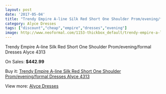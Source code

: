 ```yaml
---
layout: post
date: '2017-05-04'
title: "Trendy Empire A-line Silk Red Short One Shoulder Prom/evening/formal Dresses Alyce 4313"
category: Alyce Dresses
tags: ["discount","cheap","empire","dresses","evening"]
image: http://www.neoformal.com/1153-thickbox_default/trendy-empire-a-line-silk-red-short-one-shoulder-prom-evening-formal-dresses-alyce-4313.jpg
---
```

Trendy Empire A-line Silk Red Short One Shoulder Prom/evening/formal Dresses Alyce 4313

On Sales: **$442.99**
<a href="https://www.neoformal.com/en/alyce-dresses/419-trendy-empire-a-line-silk-red-short-one-shoulder-prom-evening-formal-dresses-alyce-4313.html"><amp-img layout="responsive" width="600" height="600" src="//www.neoformal.com/1153-thickbox_default/trendy-empire-a-line-silk-red-short-one-shoulder-prom-evening-formal-dresses-alyce-4313.jpg" alt="Trendy Empire A-line Silk Red Short One Shoulder Prom/evening/formal Dresses Alyce 4313 0" /></a>
<a href="https://www.neoformal.com/en/alyce-dresses/419-trendy-empire-a-line-silk-red-short-one-shoulder-prom-evening-formal-dresses-alyce-4313.html"><amp-img layout="responsive" width="600" height="600" src="//www.neoformal.com/1155-thickbox_default/trendy-empire-a-line-silk-red-short-one-shoulder-prom-evening-formal-dresses-alyce-4313.jpg" alt="Trendy Empire A-line Silk Red Short One Shoulder Prom/evening/formal Dresses Alyce 4313 1" /></a>
<a href="https://www.neoformal.com/en/alyce-dresses/419-trendy-empire-a-line-silk-red-short-one-shoulder-prom-evening-formal-dresses-alyce-4313.html"><amp-img layout="responsive" width="600" height="600" src="//www.neoformal.com/1154-thickbox_default/trendy-empire-a-line-silk-red-short-one-shoulder-prom-evening-formal-dresses-alyce-4313.jpg" alt="Trendy Empire A-line Silk Red Short One Shoulder Prom/evening/formal Dresses Alyce 4313 2" /></a>

Buy it: [Trendy Empire A-line Silk Red Short One Shoulder Prom/evening/formal Dresses Alyce 4313](https://www.neoformal.com/en/alyce-dresses/419-trendy-empire-a-line-silk-red-short-one-shoulder-prom-evening-formal-dresses-alyce-4313.html "Trendy Empire A-line Silk Red Short One Shoulder Prom/evening/formal Dresses Alyce 4313")

View more: [Alyce Dresses](https://www.neoformal.com/en/3-alyce-dresses "Alyce Dresses")